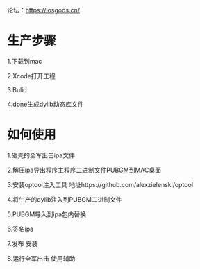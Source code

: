 

论坛：https://iosgods.cn/

# 生产步骤

1.下载到mac

2.Xcode打开工程

3.Bulid

4.done生成dylib动态库文件

# 如何使用

1.砸壳的全军出击ipa文件

2.解压ipa导出程序主程序二进制文件PUBGM到MAC桌面

3.安装optool注入工具
  地址https://github.com/alexzielenski/optool
  
4.将生产的dylib注入到PUBGM二进制文件

5.PUBGM导入到ipa包内替换

6.签名ipa

7.发布 安装

8.运行全军出击 使用辅助

